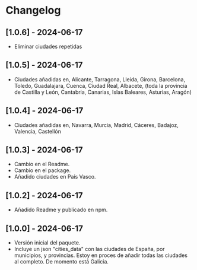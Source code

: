 # Changelog

## [1.0.6] - 2024-06-17
- Eliminar ciudades repetidas

## [1.0.5] - 2024-06-17
- Ciudades añadidas en, Alicante, Tarragona, Lleida, Girona, Barcelona, Toledo, Guadalajara, Cuenca, Ciudad Real, Albacete, (toda la provincia de Castilla y León, Cantabria, Canarias, Islas Baleares, Asturias, Aragón)

## [1.0.4] - 2024-06-17
- Ciudades añadidas en, Navarra, Murcia, Madrid, Cáceres, Badajoz, Valencia, Castellón

## [1.0.3] - 2024-06-17
- Cambio en el Readme. 
- Cambio en el package. 
- Añadido ciudades en País Vasco.

## [1.0.2] - 2024-06-17
- Añadido Readme y publicado en npm.

## [1.0.0] - 2024-06-17
- Versión inicial del paquete.
- Incluye un json "cities_data" con las ciudades de España, por municipios, y provincias. Estoy en proces de añadir todas las ciudades al completo. De momento está Galicia.
  
